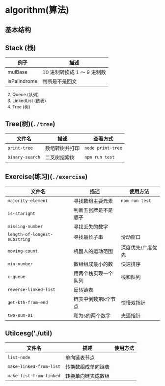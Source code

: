 # algorithm(算法)

## 基本结构

## Stack (栈)

| 例子         | 描述                        |
| ------------ | --------------------------- |
| mulBase      | 10 进制转换成 1 ～ 9 进制数 |
| isPalindrome | 判断是不是回文              |

2.  Queue (队列)
3.  LinkedList (链表)
4.  Tree (树)


## Tree(树)(`./tree`)

| 文件名          | 描述           | 查看方式          |
| --------------- | -------------- | ----------------- |
| `print-tree`    | 数组转树并打印 | `node print-tree` |
| `binary-search` | 二叉树搜索树   | `npm run test`    |

## Exercise(练习)(`./exercise`)

| 文件名                        | 描述                 | 使用方法          |
| ----------------------------- | -------------------- | ----------------- |
| `majority-element`            | 寻找数组主要元素     | `npm run test`    |
| `is-staright`                 | 判断五张牌是不是顺子 |                   |
| `missing-number`              | 寻找丢失的数字       |                   |
| `length-of-longest-substring` | 寻找最长子串         | 滑动窗口          |
| `moving-count`                | 机器人的运动范围     | 深度优先/广度优先 |
| `min-number`                  | 数组组成最小的数     | 快速排序          |
| `c-queue`                     | 用两个栈实现一个队列 | 栈和队列          |
| `reverse-linked-list`         | 反转链表             |                   |
| `get-kth-from-end`            | 链表中倒数第k个节点  | 快慢双指针        |
| `two-sum-01`                  | 和为s的两个数字      | 夹逼指针          |

## Utilcesg('./util)
| 文件名                  | 描述               | 使用方法 |
| ----------------------- | ------------------ | -------- |
| `list-node`             | 单向链表节点       |          |
| `make-linked-from-list` | 转换数组成单向链表 |          |
| `make-list-from-linked` | 转换单向链表成数组 |          |
